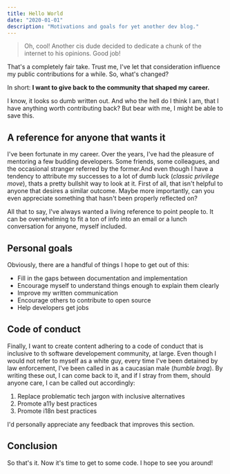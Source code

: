 ```yaml
---
title: Hello World
date: "2020-01-01"
description: "Motivations and goals for yet another dev blog."
---
```


> Oh, cool! Another cis dude decided to dedicate a chunk of the internet to his opinions. Good job!

That's a completely fair take. Trust me, I've let that consideration influence my public contributions for a while. So, what's changed?

In short: **I want to give back to the community that shaped my career.**

I know, it looks so dumb written out. And who the hell do I think I am, that I have anything worth contributing back? But bear with me, I might be able to save this.

## A reference for anyone that wants it

I've been fortunate in my career. Over the years, I've had the pleasure of mentoring a few budding developers. Some friends, some colleagues, and the occasional stranger referred by the former.And even though I have a tendency to attribute my successes to a lot of dumb luck (*classic privilege move*), thats a pretty bullshit way to look at it. First of all, that isn't helpful to anyone that desires a similar outcome. Maybe more importantly, can you even appreciate something that hasn't been properly reflected on?

All that to say, I've always wanted a living reference to point people to. It can be overwhelming to fit a ton of info into an email or a lunch conversation for anyone, myself included.

## Personal goals

Obviously, there are a handful of things I hope to get out of this:

 - Fill in the gaps between documentation and implementation
 - Encourage myself to understand things enough to explain them clearly
 - Improve my written communication
 - Encourage others to contribute to open source
 - Help developers get jobs

## Code of conduct

Finally, I want to create content adhering to a code of conduct that is inclusive to th software developement community, at large. Even though I would not refer to myself as a white guy, every time I've been detained by law enforcement, I've been called in as a caucasian male (*humble brag*). By writing these out, I can come back to it, and if I stray from them, should anyone care, I can be called out accordingly:

 1. Replace problematic tech jargon with inclusive alternatives
 2. Promote a11y best practices 
 3. Promote i18n best practices

I'd personally appreciate any feedback that improves this section.

## Conclusion

So that's it. Now it's time to get to some code. I hope to see you around!
